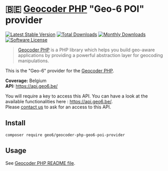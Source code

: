 # :belgium: [Geocoder PHP](https://github.com/geocoder-php/Geocoder) "Geo-6 POI" provider

[![Latest Stable Version](https://poser.pugx.org/geo6/geocoder-php-geo6-poi-provider/v/stable)](https://packagist.org/packages/geo6/geocoder-php-geo6-poi-provider)
[![Total Downloads](https://poser.pugx.org/geo6/geocoder-php-geo6-poi-provider/downloads)](https://packagist.org/packages/geo6/geocoder-php-geo6-poi-provider)
[![Monthly Downloads](https://poser.pugx.org/geo6/geocoder-php-geo6-poi-provider/d/monthly.png)](https://packagist.org/packages/geo6/geocoder-php-geo6-poi-provider)
[![Software License](https://img.shields.io/badge/license-MIT-brightgreen.svg)](LICENSE)

> [Geocoder PHP](https://github.com/geocoder-php/Geocoder) is a PHP library which helps you build geo-aware applications by providing a powerful abstraction layer for geocoding manipulations.

This is the "Geo-6" provider for the [Geocoder PHP](https://github.com/geocoder-php/Geocoder).

**Coverage:** Belgium  
**API:** <https://api.geo6.be/>

You will require a key to access this API. You can have a look at the available functionalities here : <https://api.geo6.be/>.  
Please [contact us](https://geo6.be/contact.html) to ask for an access to this API.

## Install

    composer require geo6/geocoder-php-geo6-poi-provider

## Usage

See [Geocoder PHP README file](https://github.com/geocoder-php/Geocoder/blob/master/README.md).
